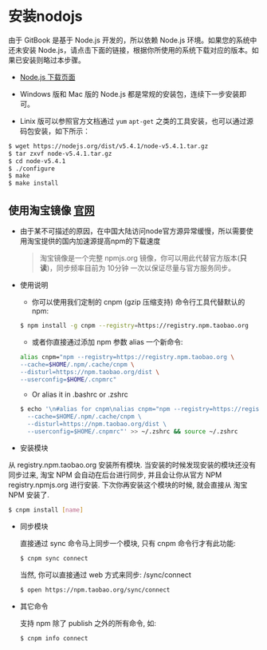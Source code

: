 # 安装nodojs

由于 GitBook 是基于 Node.js 开发的，所以依赖 Node.js 环境。如果您的系统中还未安装 Node.js，请点击下面的链接，根据你所使用的系统下载对应的版本。如果已安装则略过本步骤。

  * [Node.js 下载页面](https://nodejs.org/en/download/stable/)  

  * Windows 版和 Mac 版的 Node.js 都是常规的安装包，连续下一步安装即可。  

  * Linix 版可以参照官方文档通过 `yum`  `apt-get` 之类的工具安装，也可以通过源码包安装，如下所示：

  ```bash
  $ wget https://nodejs.org/dist/v5.4.1/node-v5.4.1.tar.gz
  $ tar zxvf node-v5.4.1.tar.gz
  $ cd node-v5.4.1
  $ ./configure
  $ make
  $ make install
  ```

## 使用淘宝镜像 [官网](https://npm.taobao.org/)

  * 由于某不可描述的原因，在中国大陆访问node官方源异常缓慢，所以需要使用淘宝提供的国内加速源提高npm的下载速度  

    >淘宝镜像是一个完整 npmjs.org 镜像，你可以用此代替官方版本(__只读__)，同步频率目前为 10分钟 一次以保证尽量与官方服务同步。

  * 使用说明

    - 你可以使用我们定制的 cnpm (gzip 压缩支持) 命令行工具代替默认的 npm:
    ```bash
    $ npm install -g cnpm --registry=https://registry.npm.taobao.org
    ```

    - 或者你直接通过添加 npm 参数 alias 一个新命令:
    ```bash
    alias cnpm="npm --registry=https://registry.npm.taobao.org \
    --cache=$HOME/.npm/.cache/cnpm \
    --disturl=https://npm.taobao.org/dist \
    --userconfig=$HOME/.cnpmrc"
    ```

    - Or alias it in .bashrc or .zshrc
    ```bash
    $ echo '\n#alias for cnpm\nalias cnpm="npm --registry=https://registry.npm.taobao.org \
      --cache=$HOME/.npm/.cache/cnpm \
      --disturl=https://npm.taobao.org/dist \
      --userconfig=$HOME/.cnpmrc"' >> ~/.zshrc && source ~/.zshrc
    ```

  * 安装模块

  从 registry.npm.taobao.org 安装所有模块. 当安装的时候发现安装的模块还没有同步过来, 淘宝 NPM 会自动在后台进行同步, 并且会让你从官方 NPM registry.npmjs.org 进行安装. 下次你再安装这个模块的时候, 就会直接从 淘宝 NPM 安装了.

  ```bash
  $ cnpm install [name]
  ```

  * 同步模块

    直接通过 sync 命令马上同步一个模块, 只有 cnpm 命令行才有此功能:

    ```bash
    $ cnpm sync connect
    ```

    当然, 你可以直接通过 web 方式来同步: /sync/connect
    ```bash
    $ open https://npm.taobao.org/sync/connect
    ```

  * 其它命令

    支持 npm 除了 publish 之外的所有命令, 如:
    ```bash
    $ cnpm info connect
    ```
